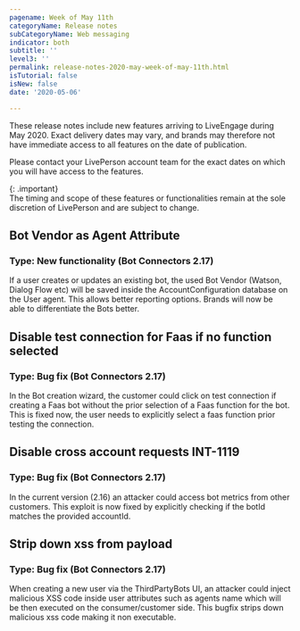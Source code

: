 ```yaml
---
pagename: Week of May 11th 
categoryName: Release notes
subCategoryName: Web messaging
indicator: both
subtitle: ''
level3: ''
permalink: release-notes-2020-may-week-of-may-11th.html
isTutorial: false
isNew: false
date: '2020-05-06'

---
```


These release notes include new features arriving to LiveEngage during May 2020. Exact delivery dates may vary, and brands may therefore not have immediate access to all features on the date of publication.

Please contact your LivePerson account team for the exact dates on which you will have access to the features.

{: .important}  
The timing and scope of these features or functionalities remain at the sole discretion of LivePerson and are subject to change.

## Bot Vendor as Agent Attribute
### Type: New functionality (Bot Connectors 2.17)

If a user creates or updates an existing bot, the used Bot Vendor (Watson, Dialog Flow etc) will be saved inside the AccountConfiguration database on the User agent. This allows better reporting options. Brands will now be able to differentiate the Bots better. 

## Disable test connection for Faas if no function selected
### Type: Bug fix (Bot Connectors 2.17)

In the Bot creation wizard, the customer could click on test connection if creating a Faas bot without the prior selection of a Faas function for the bot. This is fixed now, the user needs to explicitly select a faas function prior testing the connection.

## Disable cross account requests INT-1119
### Type: Bug fix (Bot Connectors 2.17)

In the current version (2.16) an attacker could access bot metrics from other customers. This exploit is now fixed by explicitly checking if the botId matches the provided accountId.

## Strip down xss from payload 
### Type: Bug fix (Bot Connectors 2.17)

When creating a new user via the ThirdPartyBots UI, an attacker could inject malicious XSS code inside user attributes such as agents name which will be then executed on the consumer/customer side. This bugfix strips down malicious xss code making it non executable.
